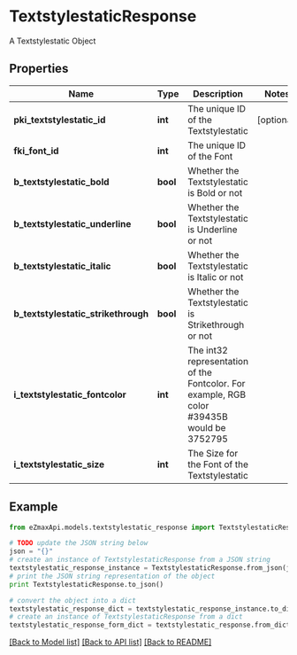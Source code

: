 # TextstylestaticResponse

A Textstylestatic Object

## Properties

Name | Type | Description | Notes
------------ | ------------- | ------------- | -------------
**pki_textstylestatic_id** | **int** | The unique ID of the Textstylestatic | [optional] 
**fki_font_id** | **int** | The unique ID of the Font | 
**b_textstylestatic_bold** | **bool** | Whether the Textstylestatic is Bold or not | 
**b_textstylestatic_underline** | **bool** | Whether the Textstylestatic is Underline or not | 
**b_textstylestatic_italic** | **bool** | Whether the Textstylestatic is Italic or not | 
**b_textstylestatic_strikethrough** | **bool** | Whether the Textstylestatic is Strikethrough or not | 
**i_textstylestatic_fontcolor** | **int** | The int32 representation of the Fontcolor. For example, RGB color #39435B would be 3752795 | 
**i_textstylestatic_size** | **int** | The Size for the Font of the Textstylestatic | 

## Example

```python
from eZmaxApi.models.textstylestatic_response import TextstylestaticResponse

# TODO update the JSON string below
json = "{}"
# create an instance of TextstylestaticResponse from a JSON string
textstylestatic_response_instance = TextstylestaticResponse.from_json(json)
# print the JSON string representation of the object
print TextstylestaticResponse.to_json()

# convert the object into a dict
textstylestatic_response_dict = textstylestatic_response_instance.to_dict()
# create an instance of TextstylestaticResponse from a dict
textstylestatic_response_form_dict = textstylestatic_response.from_dict(textstylestatic_response_dict)
```
[[Back to Model list]](../README.md#documentation-for-models) [[Back to API list]](../README.md#documentation-for-api-endpoints) [[Back to README]](../README.md)


